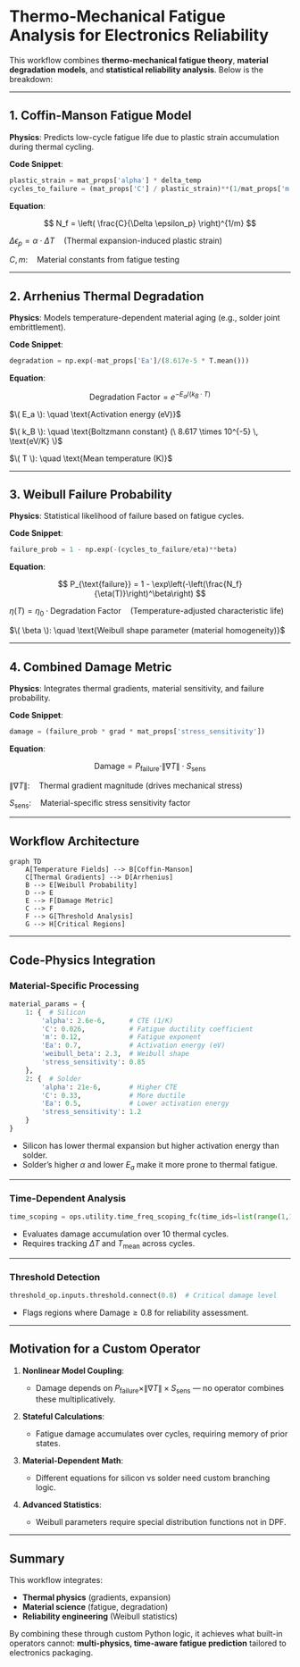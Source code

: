 # **Thermo-Mechanical Fatigue Analysis for Electronics Reliability**  
This workflow combines **thermo-mechanical fatigue theory**, **material degradation models**, and **statistical reliability analysis**. Below is the breakdown:

---

## **1. Coffin-Manson Fatigue Model**  
**Physics**: Predicts low-cycle fatigue life due to plastic strain accumulation during thermal cycling.  

**Code Snippet**:  
```python
plastic_strain = mat_props['alpha'] * delta_temp
cycles_to_failure = (mat_props['C'] / plastic_strain)**(1/mat_props['m'])
```  

**Equation**:  

$$
N_f = \left( \frac{C}{\Delta \epsilon_p} \right)^{1/m}
$$

$\Delta \epsilon_p = \alpha \cdot \Delta T  \quad \text{(Thermal expansion-induced plastic strain)}$

$C, m:\quad \text{Material constants from fatigue testing}$



---

## **2. Arrhenius Thermal Degradation**  
**Physics**: Models temperature-dependent material aging (e.g., solder joint embrittlement).  

**Code Snippet**:  
```python
degradation = np.exp(-mat_props['Ea']/(8.617e-5 * T.mean()))
```  

**Equation**:  

$$
\text{Degradation Factor} = e^{-E_a / (k_B \cdot T)}
$$

$\( E_a \): \quad \text{Activation energy (eV)}$

$\( k_B \): \quad \text{Boltzmann constant} (\ 8.617 \times 10^{-5} \, \text{eV/K} \)$

$\( T \): \quad \text{Mean temperature (K)}$

---

## **3. Weibull Failure Probability**  
**Physics**: Statistical likelihood of failure based on fatigue cycles.  

**Code Snippet**:  
```python
failure_prob = 1 - np.exp(-(cycles_to_failure/eta)**beta)
```  

**Equation**:

$$
P_{\text{failure}} = 1 - \exp\left(-\left(\frac{N_f}{\eta(T)}\right)^\beta\right)
$$

$\eta(T) = \eta_0 \cdot \text{Degradation Factor} \quad \text{(Temperature-adjusted characteristic life)}$

$\( \beta \):  \quad \text{Weibull shape parameter (material homogeneity)}$

---

## **4. Combined Damage Metric**  
**Physics**: Integrates thermal gradients, material sensitivity, and failure probability.  

**Code Snippet**:  
```python
damage = (failure_prob * grad * mat_props['stress_sensitivity'])
```  

**Equation**:

$$
\text{Damage} = P_{\text{failure}} \cdot \|\nabla T\| \cdot S_{\text{sens}}
$$

$\|\nabla T\|: \quad \text{Thermal gradient magnitude (drives mechanical stress)}$

$S_{\text{sens}}: \quad \text{Material-specific stress sensitivity factor}$

---

## **Workflow Architecture**  
```mermaid
graph TD
    A[Temperature Fields] --> B[Coffin-Manson]
    C[Thermal Gradients] --> D[Arrhenius]
    B --> E[Weibull Probability]
    D --> E
    E --> F[Damage Metric]
    C --> F
    F --> G[Threshold Analysis]
    G --> H[Critical Regions]
```

---

## **Code-Physics Integration**  

### **Material-Specific Processing**  
```python
material_params = {
    1: {  # Silicon
        'alpha': 2.6e-6,      # CTE (1/K)
        'C': 0.026,           # Fatigue ductility coefficient
        'm': 0.12,            # Fatigue exponent
        'Ea': 0.7,            # Activation energy (eV)
        'weibull_beta': 2.3,  # Weibull shape
        'stress_sensitivity': 0.85
    },
    2: {  # Solder
        'alpha': 21e-6,       # Higher CTE
        'C': 0.33,            # More ductile
        'Ea': 0.5,            # Lower activation energy
        'stress_sensitivity': 1.2
    }
}
```  
- Silicon has lower thermal expansion but higher activation energy than solder.  
- Solder’s higher  $\alpha$ and lower $E_a$ make it more prone to thermal fatigue.  

---

### **Time-Dependent Analysis**  
```python
time_scoping = ops.utility.time_freq_scoping_fc(time_ids=list(range(1,11)))
```  
- Evaluates damage accumulation over 10 thermal cycles.  
- Requires tracking $\Delta T$ and $T_{\text{mean}}$ across cycles.  

---

### **Threshold Detection**  
```python
threshold_op.inputs.threshold.connect(0.8)  # Critical damage level
```  
- Flags regions where $\text{Damage} \geq 0.8$ for reliability assessment.  

---

## **Motivation for a Custom Operator**  
1. **Nonlinear Model Coupling**:  
   - Damage depends on $P_{\text{failure}} \times \|\nabla T\| \times S_{\text{sens}}$ — no operator combines these multiplicatively.  

2. **Stateful Calculations**:  
   - Fatigue damage accumulates over cycles, requiring memory of prior states.  

3. **Material-Dependent Math**:  
   - Different equations for silicon vs solder need custom branching logic.  

4. **Advanced Statistics**:  
   - Weibull parameters require special distribution functions not in DPF.  

---

## **Summary**  
This workflow integrates:  
- **Thermal physics** (gradients, expansion)  
- **Material science** (fatigue, degradation)  
- **Reliability engineering** (Weibull statistics)  

By combining these through custom Python logic, it achieves what built-in operators cannot: **multi-physics, time-aware fatigue prediction** tailored to electronics packaging.  
